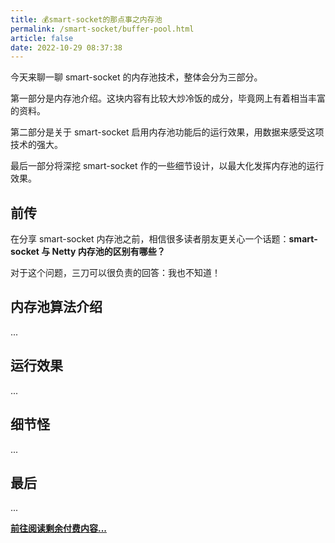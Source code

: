 ```yaml
---
title: 💰smart-socket的那点事之内存池
permalink: /smart-socket/buffer-pool.html
article: false
date: 2022-10-29 08:37:38
---
```


今天来聊一聊 smart-socket 的内存池技术，整体会分为三部分。

第一部分是内存池介绍。这块内容有比较大炒冷饭的成分，毕竟网上有着相当丰富的资料。

第二部分是关于 smart-socket 启用内存池功能后的运行效果，用数据来感受这项技术的强大。

最后一部分将深挖 smart-socket 作的一些细节设计，以最大化发挥内存池的运行效果。


## 前传

在分享 smart-socket 内存池之前，相信很多读者朋友更关心一个话题：**smart-socket 与 Netty 内存池的区别有哪些？**

对于这个问题，三刀可以很负责的回答：我也不知道！


## 内存池算法介绍
...

## 运行效果
...
## 细节怪
...

## 最后
...

**[前往阅读剩余付费内容...](https://mp.weixin.qq.com/s/XQCMPC6DjYa2Q8pBcB18ig)**